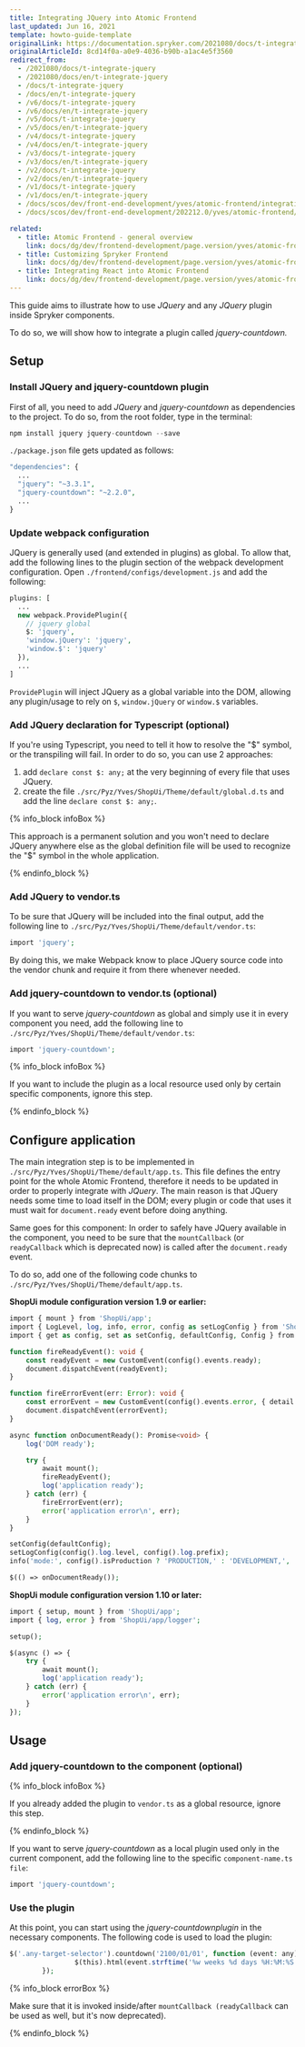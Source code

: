 ```yaml
---
title: Integrating JQuery into Atomic Frontend
last_updated: Jun 16, 2021
template: howto-guide-template
originalLink: https://documentation.spryker.com/2021080/docs/t-integrate-jquery
originalArticleId: 8cd14f0a-a0e9-4036-b90b-a1ac4e5f3560
redirect_from:
  - /2021080/docs/t-integrate-jquery
  - /2021080/docs/en/t-integrate-jquery
  - /docs/t-integrate-jquery
  - /docs/en/t-integrate-jquery
  - /v6/docs/t-integrate-jquery
  - /v6/docs/en/t-integrate-jquery
  - /v5/docs/t-integrate-jquery
  - /v5/docs/en/t-integrate-jquery
  - /v4/docs/t-integrate-jquery
  - /v4/docs/en/t-integrate-jquery
  - /v3/docs/t-integrate-jquery
  - /v3/docs/en/t-integrate-jquery
  - /v2/docs/t-integrate-jquery
  - /v2/docs/en/t-integrate-jquery
  - /v1/docs/t-integrate-jquery
  - /v1/docs/en/t-integrate-jquery
  - /docs/scos/dev/front-end-development/yves/atomic-frontend/integrating-jquery-into-atomic-frontend.html
  - /docs/scos/dev/front-end-development/202212.0/yves/atomic-frontend/integrating-jquery-into-atomic-frontend.html

related:
  - title: Atomic Frontend - general overview
    link: docs/dg/dev/frontend-development/page.version/yves/atomic-frontend/atomic-frontend.html
  - title: Customizing Spryker Frontend
    link: docs/dg/dev/frontend-development/page.version/yves/atomic-frontend/customizing-spryker-frontend.html
  - title: Integrating React into Atomic Frontend
    link: docs/dg/dev/frontend-development/page.version/yves/atomic-frontend/integrate-react-into-atomic-frontend.html
---
```


This guide aims to illustrate how to use _JQuery_ and any _JQuery_ plugin inside Spryker components.

To do so, we will show how to integrate a plugin called _jquery-countdown._

## Setup

### Install JQuery and jquery-countdown plugin

First of all, you need to add _JQuery_ and _jquery-countdown_ as dependencies to the project. To do so, from the root folder, type in the terminal:

```php
npm install jquery jquery-countdown --save
```

`./package.json` file gets updated as follows:

```php
"dependencies": {
  ...
  "jquery": "~3.3.1",
  "jquery-countdown": "~2.2.0",
  ...
}
```

### Update webpack configuration

JQuery is generally used (and extended in plugins) as global. To allow that,  add the following lines to the plugin section of the webpack development configuration. Open `./frontend/configs/development.js` and add the following:

```php
plugins: [
  ...
  new webpack.ProvidePlugin({
    // jquery global
    $: 'jquery',
    'window.jQuery': 'jquery',
    'window.$': 'jquery'
  }),
  ...
]
```

`ProvidePlugin` will inject JQuery as a global variable into the DOM, allowing any plugin/usage to rely on `$`,  `window.jQuery` or `window.$` variables.

### Add JQuery declaration for Typescript (optional)

If you're using Typescript, you need to tell it how to resolve the "$" symbol, or the transpiling will fail. In order to do so, you can use 2 approaches:

1. add `declare const $: any;` at the very beginning of every file that uses JQuery.
2. create the file `./src/Pyz/Yves/ShopUi/Theme/default/global.d.ts` and add the line `declare const $: any;`.

{% info_block infoBox %}

This approach is a permanent solution and you won't need to declare JQuery anywhere else as the global definition file will be used to recognize the "$" symbol in the whole application.

{% endinfo_block %}

### Add JQuery to vendor.ts

To be sure that JQuery will be included into the final output, add the following line to `./src/Pyz/Yves/ShopUi/Theme/default/vendor.ts`:

```php
import 'jquery';
```

By doing this, we make Webpack know to place JQuery source code into the vendor chunk and require it from there whenever needed.

### Add jquery-countdown to vendor.ts (optional)

If you want to serve _jquery-countdown_ as global and simply use it in every component you need, add the following line to `./src/Pyz/Yves/ShopUi/Theme/default/vendor.ts`:

```php
import 'jquery-countdown';
```

{% info_block infoBox %}

If you want to include the plugin as a local resource used only by certain specific components, ignore this step.

{% endinfo_block %}

## Configure application

The main integration step is to be implemented in `./src/Pyz/Yves/ShopUi/Theme/default/app.ts`. This file defines the entry point for the whole Atomic Frontend, therefore it needs to be updated in order to properly integrate with _JQuery_. The main reason is that JQuery needs some time to load itself in the DOM; every plugin or code that uses it must wait for `document.ready` event before doing anything.

Same goes for this component: In order to safely have JQuery available in the component, you need to be sure that the `mountCallback` (or `readyCallback` which is deprecated now) is called after the `document.ready` event.

To do so, add one of the following code chunks to `./src/Pyz/Yves/ShopUi/Theme/default/app.ts`.

**ShopUi module configuration version 1.9 or earlier:**

```php
import { mount } from 'ShopUi/app';
import { LogLevel, log, info, error, config as setLogConfig } from 'ShopUi/app/logger';
import { get as config, set as setConfig, defaultConfig, Config } from 'ShopUi/app/config';

function fireReadyEvent(): void {
    const readyEvent = new CustomEvent(config().events.ready);
    document.dispatchEvent(readyEvent);
}

function fireErrorEvent(err: Error): void {
    const errorEvent = new CustomEvent(config().events.error, { detail: err });
    document.dispatchEvent(errorEvent);
}

async function onDocumentReady(): Promise<void> {
    log('DOM ready');

    try {
        await mount();
        fireReadyEvent();
        log('application ready');
    } catch (err) {
        fireErrorEvent(err);
        error('application error\n', err);
    }
}

setConfig(defaultConfig);
setLogConfig(config().log.level, config().log.prefix);
info('mode:', config().isProduction ? 'PRODUCTION,' : 'DEVELOPMENT,', 'log-level:', LogLevel[config().log.level]);

$(() => onDocumentReady());
```

**ShopUi module configuration version 1.10 or later:**

```php
import { setup, mount } from 'ShopUi/app';
import { log, error } from 'ShopUi/app/logger';

setup();

$(async () => {
    try {
        await mount();
        log('application ready');
    } catch (err) {
        error('application error\n', err);
    }
});
```

## Usage

### Add jquery-countdown to the component (optional)

{% info_block infoBox %}

If you already added the plugin to `vendor.ts` as a global resource, ignore this step.

{% endinfo_block %}

If you want to serve _jquery-countdown_ as a local plugin used only in the current component, add the following line to the specific `component-name.ts file`:

```php
import 'jquery-countdown';
```

### Use the plugin

At this point, you can start using the _jquery-countdownplugin_ in the necessary components. The following code is used to load the plugin:

```php
$('.any-target-selector').countdown('2100/01/01', function (event: any) {
				$(this).html(event.strftime('%w weeks %d days %H:%M:%S'));
		});
```

{% info_block errorBox %}

Make sure that it is invoked inside/after `mountCallback (readyCallback` can be used as well, but it's now deprecated).

{% endinfo_block %}
